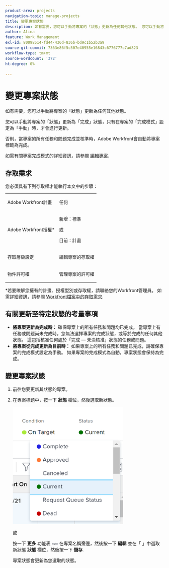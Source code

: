 ```yaml
---
product-area: projects
navigation-topic: manage-projects
title: 變更專案狀態
description: 如有需要，您可以手動將專案的「狀態」更新為任何其他狀態。 您可以手動將專案的「狀態」更新為「完成」狀態，只有在專案的「完成模式」設定為「手動」時，才會進行更新。
author: Alina
feature: Work Management
exl-id: 80098514-fd44-436d-836b-bd9c1b52b3a9
source-git-commit: 7363e86f5c507e40955e16843c6776777c7ad823
workflow-type: tm+mt
source-wordcount: '372'
ht-degree: 0%

---
```


# 變更專案狀態

<!--Audited: 02/2024-->

如有需要，您可以手動將專案的「狀態」更新為任何其他狀態。

您可以手動將專案的「狀態」更新為「完成」狀態，只有在專案的「完成模式」設定為「手動」時，才會進行更新。

否則，當專案的所有任務和問題完成並核準時，Adobe Workfront會自動將專案標籤為完成。

如需有關專案完成模式的詳細資訊，請參閱 [編輯專案](/help/quicksilver/manage-work/projects/manage-projects/edit-projects.md).

## 存取需求

您必須具有下列存取權才能執行本文中的步驟：

<table style="table-layout:auto"> 
 <col> 
 <col> 
 <tbody> 
  <tr> 
   <td role="rowheader">Adobe Workfront計畫</td> 
   <td> <p>任何</p> </td> 
  </tr> 
  <tr> 
   <td role="rowheader">Adobe Workfront授權*</td> 
   <td> <p>新增：標準 </p> 
   或
   <p>目前：計畫 </p>
   </td> 
  </tr> 
  <tr> 
   <td role="rowheader">存取層級設定</td> 
   <td> <p>編輯專案的存取權</p> </td> 
  </tr> 
  <tr> 
   <td role="rowheader">物件許可權</td> 
   <td> <p>管理專案的許可權</p> </td> 
  </tr> 
 </tbody> 
</table>

&#42;若要瞭解您擁有的計畫、授權型別或存取權，請聯絡您的Workfront管理員。 如需詳細資訊，請參閱 [Workfront檔案中的存取需求](/help/quicksilver/administration-and-setup/add-users/access-levels-and-object-permissions/access-level-requirements-in-documentation.md).

## 有關更新至特定狀態的考量事項

* **將專案更新為完成時：** 確保專案上的所有任務和問題均已完成。 當專案上有任務或問題尚未完成時，您無法選擇專案的完成狀態，或等於完成的任何其他狀態。 這包括核准任何處於「完成 — 未決核准」狀態的任務或問題。
* **將專案從完成更新為目前時：** 如果專案上的所有任務和問題已完成，請確保專案的完成模式設定為手動。 如果專案的完成模式為自動，專案狀態會保持為完成。

## 變更專案狀態

1. 前往您要更新其狀態的專案。
1. 在專案標題中，按一下 **狀態** 欄位，然後選取新狀態。

   ![](assets/change-project-status-in-header-drop-down-nwe-350x371.png)

   或

   按一下 **更多** 功能表 ![](assets/qs-more-menu.png) 在專案名稱旁邊，然後按一下 **編輯** 並在「 」中選取新狀態 **狀態** 欄位，然後按一下 **儲存**.

   專案狀態會更新為您選取的狀態。
